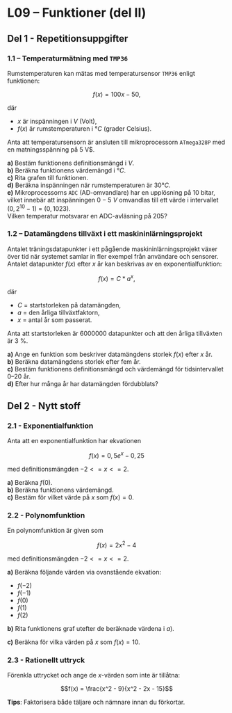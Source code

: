 # L09 – Funktioner (del II)

## Del 1 - Repetitionsuppgifter

### 1.1 – Temperaturmätning med `TMP36`
Rumstemperaturen kan mätas med temperatursensor `TMP36` enligt funktionen:

```math
f(x)=100x-50,
```

där
* $x$ är inspänningen i $V$ (Volt),
* $f(x)$ är rumstemperaturen i $°C$ (grader Celsius).

Anta att temperatursensorn är ansluten till mikroprocessorn `ATmega328P` med en matningsspänning på $5$ V$.

**a)** Bestäm funktionens definitionsmängd i $V$.\
**b)** Beräkna funktionens värdemängd i $°C$.\
**c)** Rita grafen till funktionen.\
**d)** Beräkna inspänningen när rumstemperaturen är $30 °C$.\
**e)** Mikroprocessorns `ADC` (AD-omvandlare) har en upplösning på $10$ bitar, vilket innebär att inspänningen $0-5$ $V$ omvandlas till ett värde i intervallet ($0, 2^{10}-1)$ = $(0, 1023)$.\
Vilken temperatur motsvarar en ADC-avläsning på $205$?

### 1.2 – Datamängdens tillväxt i ett maskininlärningsprojekt
Antalet träningsdatapunkter i ett pågående maskininlärningsprojekt växer över tid när systemet samlar in fler exempel från användare och sensorer.\
Antalet datapunkter $f(x)$ efter $x$ år kan beskrivas av en exponentialfunktion:

```math
f(x)=C*a^x,
```

där 
* $C$ = startstorleken på datamängden,
* $a$ = den årliga tillväxtfaktorn,
* $x$ = antal år som passerat.

Anta att startstorleken är $6 000 000$ datapunkter och att den årliga tillväxten är $3$ %.

**a)** Ange en funktion som beskriver datamängdens storlek $f(x)$ efter $x$ år.\
**b)** Beräkna datamängdens storlek efter fem år.\
**c)** Bestäm funktionens definitionsmängd och värdemängd för tidsintervallet $0–20$ år.\
**d)** Efter hur många år har datamängden fördubblats?

## Del 2 - Nytt stoff

### 2.1 - Exponentialfunktion

Anta att en exponentialfunktion har ekvationen  

```math
f(x) = 0,5e^{x} - 0,25
```

med definitionsmängden $-2 <= x <= 2$.

**a)** Beräkna $f(0)$.\
**b)** Beräkna funktionens värdemängd.\
**c)** Bestäm för vilket värde på $x$ som $f(x) = 0$.

### 2.2 - Polynomfunktion

En polynomfunktion är given som  

```math
f(x) = 2x^2 - 4
```

med definitionsmängden $-2 <= x <= 2$.

**a)** Beräkna följande värden via ovanstående ekvation:

* $f(-2)$
* $f(-1)$
* $f(0)$
* $f(1)$
* $f(2)$

**b)** Rita funktionens graf utefter de beräknade värdena i $a)$.  

**c)** Beräkna för vilka värden på $x$ som $f(x) = 10$.

### 2.3 - Rationellt uttryck

Förenkla uttrycket och ange de $x$-värden som inte är tillåtna:

```math
f(x) = \frac{x^2 - 9}{x^2 - 2x - 15}
```

**Tips**: Faktorisera både täljare och nämnare innan du förkortar.
